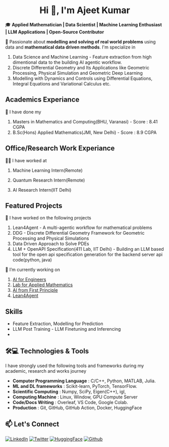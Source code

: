 <h1 align = 'center'> Hi 👋, I'm Ajeet Kumar</h1>

🎓 **Applied Mathematician | Data Scientist | Machine Learning Enthusiast | LLM Applications | Open-Source Contributor**

🌟 Passionate about **modelling and solving of real world problems** using data and **mathematical data driven methods**. I'm specialize in 
1. Data Science and Machine Learning - Feature extraction from high dimentional data to the building AI agentic workflow.
2. Discrete Differential Geometry and Its Applications like Geometric Processing, Physical Simulation and Geometric Deep Learning
3. Modelling with Dynamics and Controls using Differential Equations, Integral Equations and Variational Calculus etc.
## **Academics Experiance**
📖 I have done my
1. Masters in Mathematics and Computing(BHU, Varanasi) - Score : 8.41 CGPA
2. B.Sc(Hons) Applied Mathematics(JMI, New Delhi) - Score : 8.9 CGPA

## **Office/Research Work Experiance**
🧑‍💼 I have worked at
1. Machine Learning Intern(Remote)
> 
2. Quantum Research Intern(Remote)
>
3. AI Research Intern(IIT Delhi)
>
## **Featured Projects**
🚀 I have worked on the following projects
1. Lean4Agent - A multi-agentic workflow for mathematical problems
2. DDG - Discrete Differential Geometry Framework for Geometric Processing and Physical Simulations
3. Data Driven Approach to Solve PDEs
4. LLM + OpenAPI Specification(411 Lab, IIT Delhi) - Building an LLM based tool for the open api specification generation for the backend server api code(python, java)

🔭 I’m currently working on 
 1. [AI for Engineers](https://github.com/ajeetkbhardwaj/AI-for-Engineers)
 2. [Lab for Applied Mathematics](https://github.com/ajeetkbhardwaj/Lab-for-Applied-Mathematics)
 3. [AI from First Principle](https://github.com/ajeetkbhardwaj/AI-from-First-Principle)
 4. [Lean4Agent](https://github.com/ajeetkbhardwaj/Lean4Agent)

##  **Skills**
- Feature Extraction, Modelling for Prediction
- LLM Post Training - LLM Finetuning and Inferencing
- 
## 🛠️💻 Technologies & Tools
I have strongly used the following tools and frameworks during my academic, research and works journey
- **Computer Programming Language** : C/C++, Python, MATLAB, Julia.
- **ML and DL frameworks** : Scikit-learn, PyTorch, TensorFlow.
- **Scientific Computing** : Numpy, SciPy, Eigen(C++), igl, 
- **Computing Machine** : Linux, Window, GPU Compute Server
- **Code/Docs Writing** : Overleaf, VS Code, Google Colab.
- **Production** : Git, GitHub, GitHub Action, Docker, HuggingFace

## 📫 Let's Connect
[![LinkedIn](https://img.shields.io/badge/LinkedIn-ajeetkbhardwaj-blue)](https://www.linkedin.com/in/ajeet-kumar-99a278217/)
[![Twitter](https://img.shields.io/badge/Twitter-ajeetsbuzz-blue)](https://twitter.com/ajeetsbuzz)
[![HuggingFace](https://img.shields.io/badge/HuggingFace-ajeet9843-blue)](https://huggingface.co/ajeet9843)
[![Github](https://img.shields.io/badge/Github-AjeetBhardwaj-blue)](https://github.com/AjeetBhardwaj)
